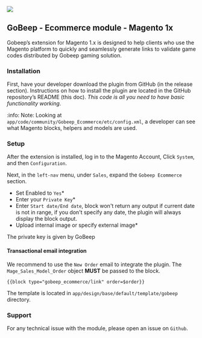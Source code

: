 ![](https://img.shields.io/github/v/release/drivetopurchase/ecommerce?style=flat-square)

## GoBeep - Ecommerce module - Magento 1x

Gobeep’s extension for Magento 1.x is designed to help clients who use the Magento platform to quickly and seamlessly generate links to validate game codes distributed by Gobeep gaming solution.

### Installation
First, have your developer download the plugin from GitHub (in the release section). Instructions on how to install the plugin are located in the GitHub repository’s README (this doc). *This code is all you need to have basic functionality working*.

:info: Note: Looking at `app/code/community/Gobeep_Ecommerce/etc/config.xml`, a developer can see what Magento blocks, helpers and models are used.

### Setup

After the extension is installed, log in to the Magento Account, Click `System`, and then `Configuration`.

Next, in the `left-nav` menu, under `Sales`, expand the `Gobeep Ecommerce` section.

* Set Enabled to `Yes`*
* Enter your `Private Key`*
* Enter `Start date/End date`, block won't return any output if current date is not in range, if you don't specify any date, the plugin will always display the block output.
* Upload internal image or specify external image*

The private key is given by GoBeep 

#### Transactional email integration

We recommend to use the `New Order` email to integrate the plugin. The `Mage_Sales_Model_Order` object **MUST** be passed to the block.

```{{block type="gobeep_ecommerce/link" order=$order}}```

The template is located in `app/design/base/default/template/gobeep` directory.

### Support

For any technical issue with the module, please open an issue on `Github`.

